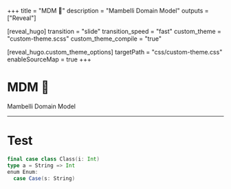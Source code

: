 +++
title = "MDM 🧀"
description = "Mambelli Domain Model"
outputs = ["Reveal"]

[reveal_hugo]
  transition = "slide"
  transition_speed = "fast"
  custom_theme = "custom-theme.scss"
  custom_theme_compile = "true"

[reveal_hugo.custom_theme_options]
  targetPath = "css/custom-theme.css"
  enableSourceMap = true
+++

# MDM 🧀

Mambelli Domain Model

---

# Test

```scala
final case class Class(i: Int)
type a = String => Int
enum Enum:
  case Case(s: String)
```
